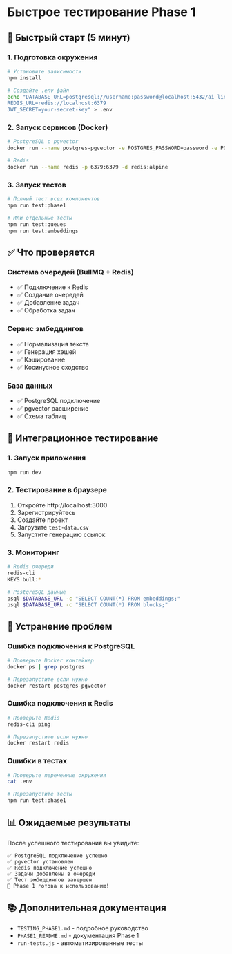 # Быстрое тестирование Phase 1

## 🚀 Быстрый старт (5 минут)

### 1. Подготовка окружения
```bash
# Установите зависимости
npm install

# Создайте .env файл
echo "DATABASE_URL=postgresql://username:password@localhost:5432/ai_linking
REDIS_URL=redis://localhost:6379
JWT_SECRET=your-secret-key" > .env
```

### 2. Запуск сервисов (Docker)
```bash
# PostgreSQL с pgvector
docker run --name postgres-pgvector -e POSTGRES_PASSWORD=password -e POSTGRES_DB=ai_linking -p 5432:5432 -d pgvector/pgvector:pg15

# Redis
docker run --name redis -p 6379:6379 -d redis:alpine
```

### 3. Запуск тестов
```bash
# Полный тест всех компонентов
npm run test:phase1

# Или отдельные тесты
npm run test:queues
npm run test:embeddings
```

## ✅ Что проверяется

### Система очередей (BullMQ + Redis)
- ✅ Подключение к Redis
- ✅ Создание очередей
- ✅ Добавление задач
- ✅ Обработка задач

### Сервис эмбеддингов
- ✅ Нормализация текста
- ✅ Генерация хэшей
- ✅ Кэширование
- ✅ Косинусное сходство

### База данных
- ✅ PostgreSQL подключение
- ✅ pgvector расширение
- ✅ Схема таблиц

## 🧪 Интеграционное тестирование

### 1. Запуск приложения
```bash
npm run dev
```

### 2. Тестирование в браузере
1. Откройте http://localhost:3000
2. Зарегистрируйтесь
3. Создайте проект
4. Загрузите `test-data.csv`
5. Запустите генерацию ссылок

### 3. Мониторинг
```bash
# Redis очереди
redis-cli
KEYS bull:*

# PostgreSQL данные
psql $DATABASE_URL -c "SELECT COUNT(*) FROM embeddings;"
psql $DATABASE_URL -c "SELECT COUNT(*) FROM blocks;"
```

## 🐛 Устранение проблем

### Ошибка подключения к PostgreSQL
```bash
# Проверьте Docker контейнер
docker ps | grep postgres

# Перезапустите если нужно
docker restart postgres-pgvector
```

### Ошибка подключения к Redis
```bash
# Проверьте Redis
redis-cli ping

# Перезапустите если нужно
docker restart redis
```

### Ошибки в тестах
```bash
# Проверьте переменные окружения
cat .env

# Перезапустите тесты
npm run test:phase1
```

## 📊 Ожидаемые результаты

После успешного тестирования вы увидите:
```
✅ PostgreSQL подключение успешно
✅ pgvector установлен
✅ Redis подключение успешно
✅ Задачи добавлены в очереди
✅ Тест эмбеддингов завершен
🎉 Phase 1 готова к использованию!
```

## 📚 Дополнительная документация

- `TESTING_PHASE1.md` - подробное руководство
- `PHASE1_README.md` - документация Phase 1
- `run-tests.js` - автоматизированные тесты



